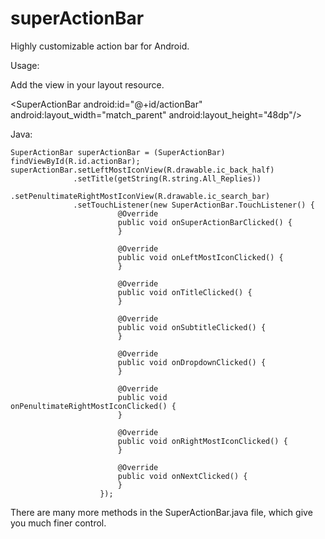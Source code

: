 # superActionBar

Highly customizable action bar for Android.

Usage:

Add the view in your layout resource.


&lt;SuperActionBar
    android:id="@+id/actionBar"
    android:layout_width="match_parent"
    android:layout_height="48dp"/&gt;
    
    
Java:
    
    SuperActionBar superActionBar = (SuperActionBar) findViewById(R.id.actionBar);                            
    superActionBar.setLeftMostIconView(R.drawable.ic_back_half)
                  .setTitle(getString(R.string.All_Replies))
                  .setPenultimateRightMostIconView(R.drawable.ic_search_bar)
                  .setTouchListener(new SuperActionBar.TouchListener() {
                            @Override
                            public void onSuperActionBarClicked() {
                            }

                            @Override
                            public void onLeftMostIconClicked() {
                            }

                            @Override
                            public void onTitleClicked() {
                            }

                            @Override
                            public void onSubtitleClicked() {
                            }

                            @Override
                            public void onDropdownClicked() {
                            }

                            @Override
                            public void onPenultimateRightMostIconClicked() {
                            }

                            @Override
                            public void onRightMostIconClicked() {
                            }

                            @Override
                            public void onNextClicked() {
                            }
                        });
                        
                        
 There are many more methods in the SuperActionBar.java file, which give you much finer control.                       
